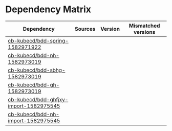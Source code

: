 # Dependency Matrix

Dependency | Sources | Version | Mismatched versions
---------- | ------- | ------- | -------------------
[cb-kubecd/bdd-spring-1582971922](https://github.com/cb-kubecd/bdd-spring-1582971922.git) |  | []() | 
[cb-kubecd/bdd-nh-1582973019](https://github.com/cb-kubecd/bdd-nh-1582973019.git) |  | []() | 
[cb-kubecd/bdd-sbhg-1582973019](https://github.com/cb-kubecd/bdd-sbhg-1582973019.git) |  | []() | 
[cb-kubecd/bdd-gh-1582973019](https://github.com/cb-kubecd/bdd-gh-1582973019.git) |  | []() | 
[cb-kubecd/bdd-ghfjxy-import-1582975545](https://github.com/cb-kubecd/bdd-ghfjxy-import-1582975545.git) |  | []() | 
[cb-kubecd/bdd-nh-import-1582975545](https://github.com/cb-kubecd/bdd-nh-import-1582975545.git) |  | []() | 
